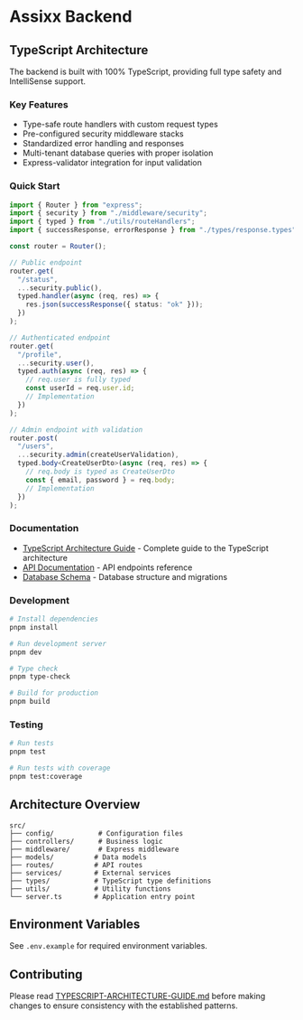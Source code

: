 # Assixx Backend

## TypeScript Architecture

The backend is built with 100% TypeScript, providing full type safety and IntelliSense support.

### Key Features

- Type-safe route handlers with custom request types
- Pre-configured security middleware stacks
- Standardized error handling and responses
- Multi-tenant database queries with proper isolation
- Express-validator integration for input validation

### Quick Start

```typescript
import { Router } from "express";
import { security } from "./middleware/security";
import { typed } from "./utils/routeHandlers";
import { successResponse, errorResponse } from "./types/response.types";

const router = Router();

// Public endpoint
router.get(
  "/status",
  ...security.public(),
  typed.handler(async (req, res) => {
    res.json(successResponse({ status: "ok" }));
  })
);

// Authenticated endpoint
router.get(
  "/profile",
  ...security.user(),
  typed.auth(async (req, res) => {
    // req.user is fully typed
    const userId = req.user.id;
    // Implementation
  })
);

// Admin endpoint with validation
router.post(
  "/users",
  ...security.admin(createUserValidation),
  typed.body<CreateUserDto>(async (req, res) => {
    // req.body is typed as CreateUserDto
    const { email, password } = req.body;
    // Implementation
  })
);
```

### Documentation

- [TypeScript Architecture Guide](./TYPESCRIPT-ARCHITECTURE-GUIDE.md) - Complete guide to the TypeScript architecture
- [API Documentation](../docs/API.md) - API endpoints reference
- [Database Schema](../docs/DATABASE-SETUP-README.md) - Database structure and migrations

### Development

```bash
# Install dependencies
pnpm install

# Run development server
pnpm dev

# Type check
pnpm type-check

# Build for production
pnpm build
```

### Testing

```bash
# Run tests
pnpm test

# Run tests with coverage
pnpm test:coverage
```

## Architecture Overview

```
src/
├── config/           # Configuration files
├── controllers/      # Business logic
├── middleware/       # Express middleware
├── models/          # Data models
├── routes/          # API routes
├── services/        # External services
├── types/           # TypeScript type definitions
├── utils/           # Utility functions
└── server.ts        # Application entry point
```

## Environment Variables

See `.env.example` for required environment variables.

## Contributing

Please read [TYPESCRIPT-ARCHITECTURE-GUIDE.md](./TYPESCRIPT-ARCHITECTURE-GUIDE.md) before making changes to ensure consistency with the established patterns.
